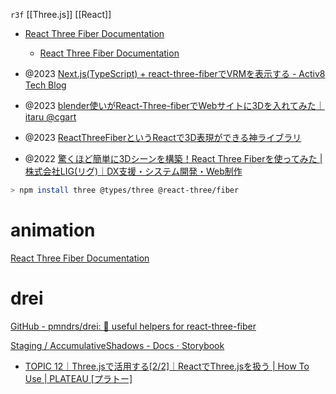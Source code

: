 `r3f`
[[Three.js]] [[React]]

- [React Three Fiber Documentation](https://docs.pmnd.rs/react-three-fiber/getting-started/introduction)
	- [React Three Fiber Documentation](https://docs.pmnd.rs/react-three-fiber/getting-started/your-first-scene)

- @2023 [Next.js(TypeScript) + react-three-fiberでVRMを表示する - Activ8 Tech Blog](https://synamon.hatenablog.com/entry/2023/06/06/181313)
- @2023 [blender使いがReact-Three-fiberでWebサイトに3Dを入れてみた｜itaru @cgart](https://note.com/itaru_cgart/n/n196188a99cd3)
- @2023 [ReactThreeFiberというReactで3D表現ができる神ライブラリ](https://zenn.dev/solb/articles/d25e664154cc0c)
- @2022 [驚くほど簡単に3Dシーンを構築！React Three Fiberを使ってみた | 株式会社LIG(リグ)｜DX支援・システム開発・Web制作](https://liginc.co.jp/587025)

```sh
> npm install three @types/three @react-three/fiber
```

# animation
[React Three Fiber Documentation](https://docs.pmnd.rs/react-three-fiber/tutorials/basic-animations)

# drei
[GitHub - pmndrs/drei: 🥉 useful helpers for react-three-fiber](https://github.com/pmndrs/drei)

[Staging / AccumulativeShadows - Docs ⋅ Storybook](https://drei.pmnd.rs/?path=/docs/staging-accumulativeshadows--docs)

- [TOPIC 12｜Three.jsで活用する[2/2]｜ReactでThree.jsを扱う | How To Use | PLATEAU [プラトー]](https://www.mlit.go.jp/plateau/learning/tpc12-2/)
